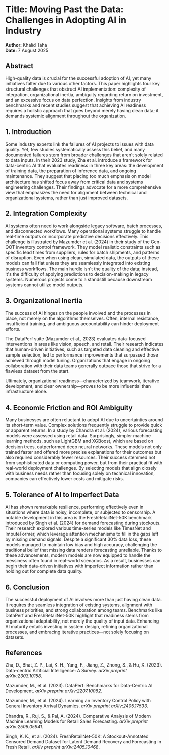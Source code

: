 # Title: Moving Past the Data: Challenges in Adopting AI in Industry  
**Author:** Khalid Taha  
**Date:** 7 August 2025  

## Abstract

High-quality data is crucial for the successful adoption of AI, yet many initiatives falter due to various other factors. This paper highlights four key structural challenges that obstruct AI implementation: complexity of integration, organizational inertia, ambiguity regarding return on investment, and an excessive focus on data perfection. Insights from industry benchmarks and recent studies suggest that achieving AI readiness requires a holistic approach that goes beyond merely having clean data; it demands systemic alignment throughout the organization.

## 1. Introduction

Some industry experts link the failures of AI projects to issues with data quality. Yet, few studies systematically assess this belief, and many documented failures stem from broader challenges that aren't solely related to data inputs. In their 2023 study, Zha et al. introduce a framework for data-centric AI that evaluates readiness in three key areas: the development of training data, the preparation of inference data, and ongoing maintenance. They suggest that placing too much emphasis on model architecture has shifted focus away from critical data and systems engineering challenges. Their findings advocate for a more comprehensive view that emphasizes the need for alignment between technical and organizational systems, rather than just improved datasets.

## 2. Integration Complexity

AI systems often need to work alongside legacy software, batch processes, and disconnected workflows. Many operational systems struggle to handle real-time outputs or incorporate predictive decisions effectively. This challenge is illustrated by Mazumder et al. (2024) in their study of the Gen-QOT inventory control framework. They model realistic constraints such as specific lead times from suppliers, rules for batch shipments, and patterns of disruption. Even when using clean, simulated data, the outputs of these models can fall flat unless they are seamlessly integrated into existing business workflows. The main hurdle isn't the quality of the data; instead, it's the difficulty of applying predictions to decision-making in legacy systems. Numerous projects come to a standstill because downstream systems cannot utilize model outputs.

## 3. Organizational Inertia

The success of AI hinges on the people involved and the processes in place, not merely on the algorithms themselves. Often, internal resistance, insufficient training, and ambiguous accountability can hinder deployment efforts. 

The DataPerf suite (Mazumder et al., 2023) evaluates data-focused interventions in areas like vision, speech, and retail. Their research indicates that human-driven initiatives, such as targeted data cleaning and effective sample selection, led to performance improvements that surpassed those achieved through model tuning. Organizations that engage in ongoing collaboration with their data teams generally outpace those that strive for a flawless dataset from the start.

Ultimately, organizational readiness—characterized by teamwork, iterative development, and clear ownership—proves to be more influential than infrastructure alone.

## 4. Economic Friction and ROI Ambiguity

Many businesses are often reluctant to adopt AI due to uncertainties around its short-term value. Complex solutions frequently struggle to provide quick or apparent returns. In a study by Chandra et al. (2024), various forecasting models were assessed using retail data. Surprisingly, simpler machine learning methods, such as LightGBM and XGBoost, which are based on decision trees, outperformed deep neural networks. These models not only trained faster and offered more precise explanations for their outcomes but also required considerably fewer resources. Their success stemmed not from sophisticated data or computing power, but from their practical fit with real-world deployment challenges. By selecting models that align closely with business needs rather than focusing solely on technical innovation, companies can effectively lower costs and mitigate risks.

## 5. Tolerance of AI to Imperfect Data

AI has shown remarkable resilience, performing effectively even in situations where data is noisy, incomplete, or subjected to censorship. A notable development in this area is the FreshRetailNet-50K benchmark introduced by Singh et al. (2024) for demand forecasting during stockouts. Their research explored various time-series models like TimesNet and ImputeFormer, which leverage attention mechanisms to fill in the gaps left by missing demand signals. Despite a significant 30% data loss, these models managed to maintain low bias and high accuracy, challenging the traditional belief that missing data renders forecasting unreliable. Thanks to these advancements, modern models are now equipped to handle the messiness often found in real-world scenarios. As a result, businesses can begin their data-driven initiatives with imperfect information rather than holding out for complete data quality.

## 6. Conclusion

The successful deployment of AI involves more than just having clean data. It requires the seamless integration of existing systems, alignment with business priorities, and strong collaboration among teams. Benchmarks like DataPerf and FreshRetailNet-50K highlight that readiness stems from organizational adaptability, not merely the quality of input data. Enhancing AI maturity entails investing in system design, refining organizational processes, and embracing iterative practices—not solely focusing on datasets.

## References

Zha, D., Bhat, Z. P., Lai, K. H., Yang, F., Jiang, Z., Zhong, S., & Hu, X. (2023). Data-centric Artificial Intelligence: A Survey. *arXiv preprint arXiv:2303.10158*.

Mazumder, M., et al. (2023). DataPerf: Benchmarks for Data-Centric AI Development. *arXiv preprint arXiv:2207.10062*.

Mazumder, M., et al. (2024). Learning an Inventory Control Policy with General Inventory Arrival Dynamics. *arXiv preprint arXiv:2405.17533*.

Chandra, R., Ruj, S., & Pal, A. (2024). Comparative Analysis of Modern Machine Learning Models for Retail Sales Forecasting. *arXiv preprint arXiv:2506.05941*.

Singh, K. K., et al. (2024). FreshRetailNet-50K: A Stockout-Annotated Censored Demand Dataset for Latent Demand Recovery and Forecasting in Fresh Retail. *arXiv preprint arXiv:2405.10468*.
